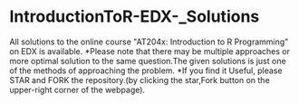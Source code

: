 # IntroductionToR-EDX-_Solutions
All solutions to the online course "AT204x: Introduction to R Programming" on EDX is available.
*Please note that there may be multiple approaches or more optimal solution to the same question.The given solutions is just one of the methods of approaching the problem. 
*If you find it Useful, please STAR and FORK the repository.(by clicking the star,Fork button on the upper-right corner of the webpage).

